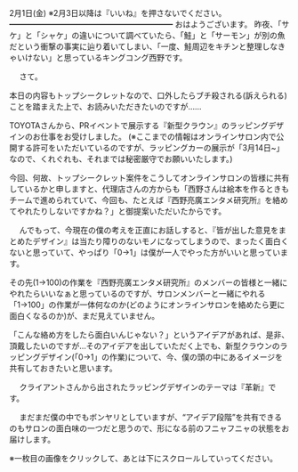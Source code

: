 2月1日(金) ※2月3日以降は『いいね』を押さないでください。
━━━━━━━━━━━━━━━━━━━━━
おはようございます。
昨夜、「サケ」と「シャケ」の違いについて調べていたら、「鮭」と「サーモン」が別の魚だという衝撃の事実に辿り着いてしまい、「一度、鮭周辺をキチンと整理しなきゃいけない」と思っているキングコング西野です。

　
さて。

本日の内容もトップシークレットなので、口外したらブチ殺される(訴えられる)ことを踏まえた上で、お読みいただきたいのですが……

TOYOTAさんから、PRイベントで展示する『新型クラウン』のラッピングデザインのお仕事をお受けしました。
(※ここまでの情報はオンラインサロン内で公開する許可をいただいているのですが、ラッピングカーの展示が「3月14日~」なので、くれぐれも、それまでは秘密厳守でお願いいたします。)

今回、何故、トップシークレット案件をこうしてオンラインサロンの皆様に共有しているかと申しますと、代理店さんの方からも「西野さんは絵本を作るときもチームで進められていて、今回も、たとえば『西野亮廣エンタメ研究所』を絡めてやれたりしないですかね？」と御提案いただいたからです。

　
んでもって、今現在の僕の考えを正直にお話しすると、『皆が出した意見をまとめたデザイン』は当たり障りのないモノになってしまうので、まったく面白くないと思っていて、やっぱり「0→1」は僕が一人でやった方がいいと思っています。

その先(1→100)の作業を『西野亮廣エンタメ研究所』のメンバーの皆様と一緒にやれたらいいなぁと思っているのですが、サロンメンバーと一緒にやれる「1→100」の作業が一体何なのか(どのようにオンラインサロンを絡めたら更に面白くなるのか)が、まだ見えていません。

「こんな絡め方をしたら面白いんじゃない？」というアイデアがあれば、是非、頂戴したいのですが…そのアイデアを出していただく上でも、新型クラウンのラッピングデザイン(「0→1」の作業)について、今、僕の頭の中にあるイメージを共有しておきたいと思います。

　
クライアントさんから出されたラッピングデザインのテーマは『革新』です。

　
まだまだ僕の中でもボンヤリとしていますが、“アイデア段階”を共有できるのもサロンの面白味の一つだと思うので、形になる前のフニャフニャの状態をお届けします。

※一枚目の画像をクリックして、あとは下にスクロールしていってください。
